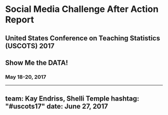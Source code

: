 # Social Media Challenge After Action Report #
## United States Conference on Teaching Statistics (USCOTS) 2017 ##
## Show Me the DATA! ##
### May 18-20, 2017 ###
---
team: Kay Endriss, Shelli Temple
hashtag: "#uscots17"
date: June 27, 2017
---
